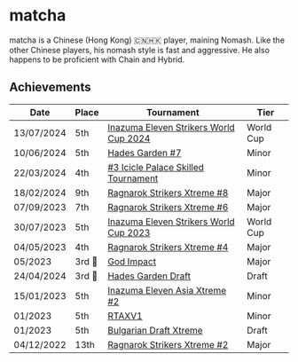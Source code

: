 # matcha

matcha is a Chinese (Hong Kong) :cn::hong_kong: player, maining Nomash.
Like the other Chinese players, his nomash style is fast and aggressive.
He also happens to be proficient with Chain and Hybrid.

## Achievements

|Date|Place|Tournament|Tier|
|-|-|-|-|
| 13/07/2024 | 5th | [Inazuma Eleven Strikers World Cup 2024](../../tournaments/worldcup24.md) | World Cup |
| 10/06/2024 | 5th | [Hades Garden #7](../../tournaments/hg/hg7.md) | Minor |
| 22/03/2024 | 4th |[#3 Icicle Palace Skilled Tournament](../../tournaments/icicle/icicle3.md) | Minor |
| 18/02/2024 | 9th |[Ragnarok Strikers Xtreme #8](../../tournaments/ragna/ragnax8.md) | Major |
| 07/09/2023 | 7th | [Ragnarok Strikers Xtreme #6](../../tournaments/ragna/ragnax6.md) | Major |
| 30/07/2023 | 5th | [Inazuma Eleven Strikers World Cup 2023](../../tournaments/worldcup23.md) | World Cup |
| 04/05/2023 | 4th | [Ragnarok Strikers Xtreme #4](../../tournaments/ragna/ragnax4.md) | Major |
| 05/2023 |3rd :3rd_place_medal: | [God Impact](../../tournaments/misc/godimpact.md) | Major |
| 24/04/2024 |3rd :3rd_place_medal: | [Hades Garden Draft](../../tournaments/draft/hgdraft.md) | Draft |
| 15/01/2023 | 5th | [Inazuma Eleven Asia Xtreme #2](../../tournaments/asia/asiax2.md) | Minor |
| 01/2023 | 5th | [RTAXV1](../../tournaments/rtaxv/rtaxv1.md) | Minor |
| 01/2023 | 5th | [Bulgarian Draft Xtreme](../../tournaments/draft/bgdraftx.md) | Draft |
| 04/12/2022 | 13th | [Ragnarok Strikers Xtreme #2](../../tournaments/ragna/ragnax2.md) | Major |
